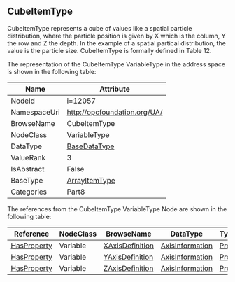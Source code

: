 <!-- objecttype -->
## CubeItemType
CubeItemType represents a cube of values like a spatial particle distribution, where the particle position is given by X which is the column, Y the row and Z the depth. In the example of a spatial partical distribution, the value is the particle size. CubeItemType is formally defined in Table 12.  
<!-- end of text -->
The representation of the CubeItemType VariableType in the address space is shown in the following table:  

|Name|Attribute|
|---|---|
|NodeId|i=12057|
|NamespaceUri|http://opcfoundation.org/UA/|
|BrowseName|CubeItemType|
|NodeClass|VariableType|
|DataType|[BaseDataType](../../../Part3/DataTypes/BaseDataType/readme.md)|
|ValueRank|3|
|IsAbstract|False|
|BaseType|[ArrayItemType](../../../Part8/VariableTypes/ArrayItemType/readme.md)|
|Categories|Part8|

The references from the CubeItemType VariableType Node are shown in the following table:  

|Reference|NodeClass|BrowseName|DataType|TypeDefinition|ModellingRule|
|---|---|---|---|---|---|
|[HasProperty](../../../Part3/ReferenceTypes/HasProperty/readme.md)|Variable|[XAxisDefinition](#XAxisDefinition)|[AxisInformation](../../../Part8/DataTypes/AxisInformation/readme.md)|[PropertyType](../../Part5/VariableTypes/PropertyType/readme.md)|[Mandatory](../../Objects/Mandatory/readme.md)|
|[HasProperty](../../../Part3/ReferenceTypes/HasProperty/readme.md)|Variable|[YAxisDefinition](#YAxisDefinition)|[AxisInformation](../../../Part8/DataTypes/AxisInformation/readme.md)|[PropertyType](../../Part5/VariableTypes/PropertyType/readme.md)|[Mandatory](../../Objects/Mandatory/readme.md)|
|[HasProperty](../../../Part3/ReferenceTypes/HasProperty/readme.md)|Variable|[ZAxisDefinition](#ZAxisDefinition)|[AxisInformation](../../../Part8/DataTypes/AxisInformation/readme.md)|[PropertyType](../../Part5/VariableTypes/PropertyType/readme.md)|[Mandatory](../../Objects/Mandatory/readme.md)|


